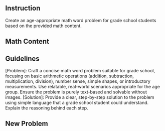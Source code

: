 ## Instruction 
Create an age-appropriate math word problem for grade school students based on the provided math content.

## Math Content
<EXTRACT>

## Guidelines
[Problem]: Craft a concise math word problem suitable for grade school, focusing on basic arithmetic operations (addition, subtraction, multiplication, division), number sense, simple shapes, or introductory measurements. Use relatable, real-world scenarios appropriate for the age group. Ensure the problem is purely text-based and solvable without images. 
[Solution]: Provide a clear, step-by-step solution to the problem using simple language that a grade school student could understand. Explain the reasoning behind each step.

## New Problem